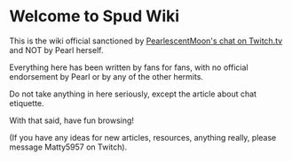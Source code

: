 # Welcome to Spud Wiki

This is the wiki official sanctioned by [PearlescentMoon's chat on Twitch.tv](https://www.twitch.tv/pearlescentmoon) and NOT by Pearl herself.

Everything here has been written by fans for fans, with no official endorsement by Pearl or by any of the other hermits.

Do not take anything in here seriously, except the article about chat etiquette.

With that said, have fun browsing!

(If you have any ideas for new articles, resources, anything really, please message Matty5957 on Twitch).
